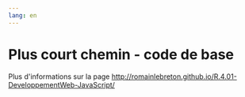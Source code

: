 ```yaml
---
lang: en
---
```

 
# Plus court chemin - code de base

Plus d'informations sur la page http://romainlebreton.github.io/R.4.01-DeveloppementWeb-JavaScript/
